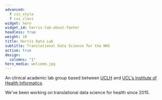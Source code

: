 ```yaml
---
advanced:
  ? css_style
  ? css_class
widget: hero
widget_id: harris-lab-about-footer
headless: true
weight: 10
title: Harris Data Lab
subtitle: Translational Data Science for the NHS
active: true
design:
  columns: "1"
hero_media: welcome.jpg
---
```

An clinical academic lab group based between [UCLH](https://www.uclh.nhs.uk/our-services/find-service/critical-care) and [UCL's Institute of Health Informatics](https://www.ucl.ac.uk/health-informatics/groups/translational-data-science).

We've been working on translational data science for health since 2015.